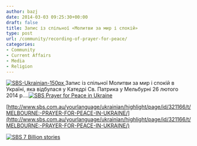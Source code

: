 ```yaml
---
author: bazj
date: 2014-03-03 09:25:30+00:00
draft: false
title: Запис із спільної «Молитви за мир і спокій»
type: post
url: /community/recording-of-prayer-for-peace/
categories:
- Community
- Current Affairs
- Media
- Religion
---
```


[![SBS-Ukrainian-150px](http://www.ozeukes.com/wp-content/uploads/2014/02/SBS-Ukrainian-150px.jpg)
](http://www.ozeukes.com/wp-content/uploads/2014/02/SBS-Ukrainian-150px.jpg)Запис із спільної Молитви за мир і спокій в Україні, яка відбулася у Катедрі Св. Патрика у Мельбурні 26 лютого 2014 р....[![SBS Prayer for Peace in Ukraine](http://www.ozeukes.com/wp-content/uploads/2014/03/SBS-Prayer-for-Peace-in-Ukraine.jpg)
](http://www.ozeukes.com/wp-content/uploads/2014/03/SBS-Prayer-for-Peace-in-Ukraine.jpg)

[http://www.sbs.com.au/yourlanguage/ukrainian/highlight/page/id/321166/t/MELBOURNE:-PRAYER-FOR-PEACE-IN-UKRAINE/](http://www.sbs.com.au/yourlanguage/ukrainian/highlight/page/id/321166/t/MELBOURNE:-PRAYER-FOR-PEACE-IN-UKRAINE/)

[![SBS 7 Billion stories](http://www.ozeukes.com/wp-content/uploads/2014/02/SBS-7-Billion-stories.jpg)
](http://www.ozeukes.com/wp-content/uploads/2014/02/SBS-7-Billion-stories.jpg)
